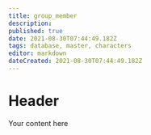 ```yaml
---
title: group_member
description: 
published: true
date: 2021-08-30T07:44:49.182Z
tags: database, master, characters
editor: markdown
dateCreated: 2021-08-30T07:44:49.182Z
---
```


# Header
Your content here